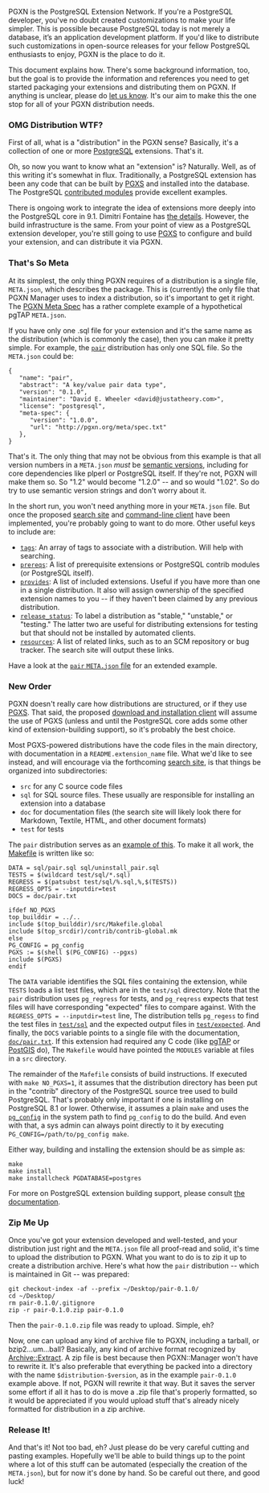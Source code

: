 PGXN is the PostgreSQL Extension Network. If you're a PostgreSQL developer, you've no doubt created customizations to make your life simpler. This is possible because PostgreSQL today is not merely a database, it’s an application development platform. If you'd like to distribute such customizations in open-source releases for your fellow PostgreSQL enthusiasts to enjoy, PGXN is the place to do it.

This document explains how. There's some background information, too, but the goal is to provide the information and references you need to get started packaging your extensions and distributing them on PGXN. If anything is unclear, please do [let us know](/contact). It's our aim to make this the one stop for all of your PGXN distribution needs.

### OMG Distribution WTF? ###

First of all, what is a "distribution" in the PGXN sense? Basically, it's a collection of one or more [PostgreSQL](http://www.postgresql.org/) extensions. That's it.

Oh, so now you want to know what an "extension" is? Naturally. Well, as of this writing it's somewhat in flux. Traditionally, a PostgreSQL extension has been any code that can be built by [PGXS](http://www.postgresql.org/docs/current/static/xfunc-c.html#XFUNC-C-PGXS) and installed into the database. The PostgreSQL [contributed modules](http://www.postgresql.org/docs/current/static/contrib.html) provide excellent examples.

There is ongoing work to integrate the idea of extensions more deeply into the PostgreSQL core in 9.1. Dimitri Fontaine has [the details](http://blog.tapoueh.org/blog.dim.html#%20Introducing%20Extensions). However, the build infrastructure is the same. From your point of view as a PostgreSQL extension developer, you're still going to use [PGXS](http://www.postgresql.org/docs/current/static/xfunc-c.html#XFUNC-C-PGXS) to configure and build your extension, and can distribute it via PGXN.

### That's So Meta ###

At its simplest, the only thing PGXN requires of a distribution is a single file, `META.json`, which describes the package. This is (currently) the only file that PGXN Manager uses to index a distribution, so it's important to get it right. The [PGXN Meta Spec](http://pgxn.org/spec/) has a rather complete example of a hypothetical pgTAP `META.json`. 

If you have only one .sql file for your extension and it's the same name as the distribution (which is commonly the case), then you can make it pretty simple. For example, the [`pair`](http://master.pgxn.org/dist/pair/) distribution has only one SQL file. So the `META.json` could be:

    {
       "name": "pair",
       "abstract": "A key/value pair data type",
       "version": "0.1.0",
       "maintainer": "David E. Wheeler <david@justatheory.com>",
       "license": "postgresql",
       "meta-spec": {
          "version": "1.0.0",
          "url": "http://pgxn.org/meta/spec.txt"
       },
    }
    
That's it. The only thing that may not be obvious from this example is that all version numbers in a `META.json` *must* be [semantic versions](http://semver.org/), including for core dependencies like plperl or PostgreSQL itself. If they're not, PGXN will make them so. So "1.2" would become "1.2.0" -- and so would "1.02". So do try to use semantic version strings and don't worry about it.

In the short run, you won't need anything more in your `META.json` file. But once the proposed [search site](http://wiki.postgresql.org/wiki/PGXN#Search_Site) and [command-line client](http://wiki.postgresql.org/wiki/PGXN#PGXN_Client) have been implemented, you're probably going to want to do more. Other useful keys to include are:

* [`tags`](http://pgxn.org/spec/#tags): An array of tags to associate with a distribution. Will help with searching.
* [`prereqs`](http://pgxn.org/spec/#prereqs): A list of prerequisite extensions or PostgreSQL contrib modules (or PostgreSQL itself).
* [`provides`](http://pgxn.org/spec/#provides): A list of included extensions. Useful if you have more than one in a single distribution. It also will assign ownership of the specified extension names to you -- if they haven't been claimed by any previous distribution.
* [`release_status`](http://pgxn.org/spec/#release_status): To label a distribution as "stable," "unstable," or "testing." The latter two are useful for distributing extensions for testing but that should not be installed by automated clients.
* [`resources`](http://pgxn.org/spec/#resources): A list of related links, such as to an SCM repository or bug tracker. The search site will output these links.

Have a look at the [`pair` `META.json` file](http://github.com/theory/kv-pair/blob/master/META.json) for an extended example.

### New Order ###

PGXN doesn't really care how distributions are structured, or if they use [PGXS](http://www.postgresql.org/docs/current/static/xfunc-c.html#XFUNC-C-PGXS). That said, the proposed [download and installation client](http://wiki.postgresql.org/wiki/PGXN#PGXN_Client) will assume the use of PGXS (unless and until the PostgreSQL core adds some other kind of extension-building support), so it's probably the best choice.

Most PGXS-powered distributions have the code files in the main directory, with documentation in a `README.extension_name` file. What we'd like to see instead, and will encourage via the forthcoming [search site](http://wiki.postgresql.org/wiki/PGXN#Search_Site), is that things be organized into subdirectories:

* `src` for any C source code files
* `sql` for SQL source files. These usually are responsible for installing an extension into a database
* `doc` for documentation files (the search site will likely look there for Markdown, Textile, HTML, and other document formats)
* `test` for tests

The `pair` distribution serves as an [example of this](http://github.com/theory/kv-pair/blob/). To make it all work, the [Makefile](http://github.com/theory/kv-pair/blob/master/Makefile) is written like so:

    DATA = sql/pair.sql sql/uninstall_pair.sql
    TESTS = $(wildcard test/sql/*.sql)
    REGRESS = $(patsubst test/sql/%.sql,%,$(TESTS))
    REGRESS_OPTS = --inputdir=test
    DOCS = doc/pair.txt

    ifdef NO_PGXS
    top_builddir = ../..
    include $(top_builddir)/src/Makefile.global
    include $(top_srcdir)/contrib/contrib-global.mk
    else
    PG_CONFIG = pg_config
    PGXS := $(shell $(PG_CONFIG) --pgxs)
    include $(PGXS)
    endif

The `DATA` variable identifies the SQL files containing the extension, while `TESTS` loads a list test files, which are in the `test/sql` directory. Note that the `pair` distribution uses `pg_regress` for tests, and `pg_reqress` expects that test files will have corresponding "expected" files to compare against. With the `REGRESS_OPTS = --inputdir=test` line, The distribution tells `pg_regess` to find the test files in [`test/sql`](http://github.com/theory/kv-pair/tree/master/test/sql/) and the expected output files in [`test/expected`](http://github.com/theory/kv-pair/tree/master/test/expected/). And finally, the `DOCS` variable points to a single file with the documentation, [`doc/pair.txt`](http://github.com/theory/kv-pair/blob/master/doc/pair.txt). If this extension had required any C code (like [pgTAP](http://pgtap.org/) or [PostGIS](http://postgis.org/) do), The `Makefile` would have pointed the `MODULES` variable at files in a `src` directory.

The remainder of the `Mafefile` consists of build instructions. If executed with `make NO_PGXS=1`, it assumes that the distribution directory has been put in the "contrib" directory of the PostgreSQL source tree used to build PostgreSQL. That's probably only important if one is installing on PostgreSQL 8.1 or lower. Otherwise, it assumes a plain `make` and uses the [`pg_config`](http://www.postgresql.org/docs/current/static/app-pgconfig.html) in the system path to find `pg_config` to do the build. And even with that, a sys admin can always point directly to it by executing `PG_CONFIG=/path/to/pg_config make`.

Either way, building and installing the extension should be as simple as:

    make
    make install
    make installcheck PGDATABASE=postgres

For more on PostgreSQL extension building support, please consult [the documentation](http://www.postgresql.org/docs/9/static/xfunc-c.html#XFUNC-C-PGXS).

### Zip Me Up ###

Once you've got your extension developed and well-tested, and your distribution just right and the `META.json` file all proof-read and solid, it's time to upload the distribution to PGXN. What you want to do is to zip it up to create a distribution archive. Here's what how the `pair` distribution -- which is maintained in Git -- was prepared:

    git checkout-index -af --prefix ~/Desktop/pair-0.1.0/
    cd ~/Desktop/
    rm pair-0.1.0/.gitignore
    zip -r pair-0.1.0.zip pair-0.1.0

Then the `pair-0.1.0.zip` file was ready to upload. Simple, eh?

Now, one can upload any kind of archive file to PGXN, including a tarball, or bzip2…um…ball? Basically, any kind of archive format recognized by [Archive::Extract](http://search.cpan.org/perldoc?Archive::Extract). A zip file is best because then PGXN::Manager won't have to rewrite it. It's also preferable that everything be packed into a directory with the name `$distribution-$version`, as in the example `pair-0.1.0` example above. If not, PGXN will rewrite it that way. But it saves the server some effort if all it has to do is move a .zip file that's properly formatted, so it would be appreciated if you would upload stuff that's already nicely formatted for distribution in a zip archive.

### Release It! ###

And that's it! Not too bad, eh? Just please do be very careful cutting and pasting examples. Hopefully we'll be able to build things up to the point where a lot of this stuff can be automated (especially the creation of the `META.json`), but for now it's done by hand. So be careful out there, and good luck!
